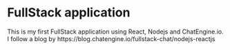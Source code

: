 <h1>FullStack application</h1>
<p>This is my first FullStack application using React, Nodejs and ChatEngine.io. I follow a blog by https://blog.chatengine.io/fullstack-chat/nodejs-reactjs</p>
